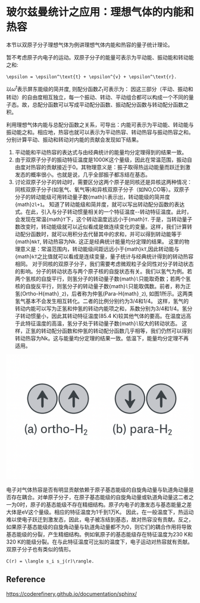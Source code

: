 # 玻尔兹曼统计之应用：理想气体的内能和热容

本节以双原子分子理想气体为例讲理想气体内能和热容的量子统计理论。

暂不考虑原子内电子的运动。双原子分子的能量可表示为平动能、振动能和转动能之和:
```{math}
\epsilon = \epsilon^\text{t} + \epsilon^{v} + \epsilon^\text{r}.
```
以$\omega^t$表示屏东能级的简并度, 则配分函数$Z_1$可表示为：
 因这三部分（平动、振动和转动）的自由度相互独立，每一个振动、转动、平动组合都可以构成一个不同的量子态。故，总配分函数可以写成平动配分函数、振动配分函数与转动配分函数之积。

利用理想气体内能与总配分函数之关系，可导出：内能可表示为平动能、转动能与振动能之和。相应地，热容也就可以表示为平动热容、转动热容与振动热容之和。
分别计算平动、振动和转动对内能的贡献会发现如下结果。
1. 平动能和平动热容的表达式与由经典统计的能量均分定理得到的结果一致。
2. 由于双原子分子的振动特征温度是1000K这个量级，因此在常温范围，振动自由度对热容的贡献接近于0。其物理意义是：振子取得热运动能量而跃迁到激发态的概率很小。也就是说，几乎全部振子都冻结在基态。
3. 讨论双原子分子的转动时，需要区分这两个原子是同核还是异核这两种情况：同核双原子分子(如氢气、氧气等)和异核双原子分子（如NO,CO等）。双原子分子的转动能级可用转动量子数{math}`l`表示出，转动能级的简并度{math}`2l+1`。
知道了转动能级和简并度，就可以写出转动配分函数的表达式。在此，引入与分子转动惯量相关的一个特征温度--转动特征温度。此时，会发现在常温{math}`T`下，这个转动温度远远小于{math}`T`. 
于是，当转动量子数改变时，转动能级就可以近似看成是做连续变化的变量。这样，我们计算转动配分函数时，就可以用积分去代替其中的求和，并可以得到转动能等于{math}`NkT`, 转动热容为Nk. 这正是经典统计能量均分定理的结果。 
这里的物理意义是：常温范围内，转动能级间距远远小于{math}`kT`,因此转动能与{math}`kT`之比值就可以看成是连续变量，量子统计与经典统计得到的转动热容相同。
对于同核的双原子分子，我们需要考虑微观粒子全同性对分子转动状态的影响。分子的转动状态与两个原子核的自旋状态有关。我们以氢气为例。若两个氢核的自旋平行，则氢分子的转动量子数{math}`l`只能取奇数；若两个氢核的自旋反平行，则氢分子的转动量子数{math}`l`只能取偶数。前者，称为正氢(Ortho-H{math}`_2`)，后者称为仲氢(Para-H{math}`_2`), 如图1所示。这两类氢气基本不会发生相互转化。二者的比例分别约为3/4和1/4。
这样，氢气的转动内能可以写为正氢和仲氢的转动内能项之和，系数分别为3/4和1/4。氢分子转动惯量小，因此其转动特征温度(85.4 K)较其他气体的要高。在温度远高于此特征温度的高温，氢分子处于转动量子数{math}`l`较大的转动状态。
这样，正氢的转动配分函数和仲氢的转动配分函数几乎相等，我们仍然可以得到转动热容为Nk。这与能量均分定理的结果一致。低温下，能量均分定理不再适用。

![Spin isomer H](../../data/images/spin_isomer_h.png)

电子对气体热容是否有明显贡献依赖于原子基态能级的自旋角动量与轨道角动量是否存在耦合。对单原子分子，在原子基态能级的自旋角动量或轨道角动量这二者之一为0时，原子的基态能级不存在精细结构。原子内电子的激发态与基态能量之差大体是eV这个量级。相应的特征温度为1千到1万K。
因此，在一般温度下，热运动难以使电子跃迁到激发态，因此，电子被冻结到基态，故对热容没有贡献。反之，如果原子基态能级的自旋角动量与轨道角动量都不为0，则它们的耦合作用将导致基态能级的分裂，产生精细结构。例如氧原子的基态能级存在特征温度为230 K和320 K的能级分裂。在与此特征温度可比拟的温度下，电子运动对热容就有贡献。 双原子分子也有类似的情形。

```{math}
C(r) = \langle s_i s_j(r)\rangle.
```

## Reference 
https://coderefinery.github.io/documentation/sphinx/ 
